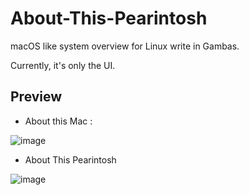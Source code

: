 # About-This-Pearintosh
macOS like system overview for Linux write in Gambas.

Currently, it's only the UI.

## Preview

- About this Mac :

![image](https://user-images.githubusercontent.com/74509560/155301850-a3efa44d-8ba8-4979-b4cd-28451ec0fa3a.png)


- About This Pearintosh

![image](https://user-images.githubusercontent.com/74509560/155305023-1abff960-1747-4841-a8d8-f5ec0189bd4b.png)


